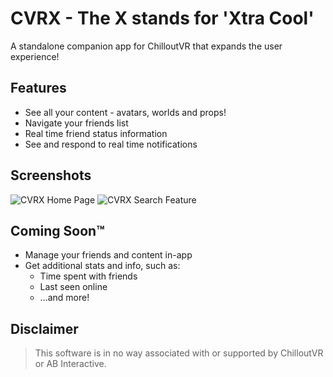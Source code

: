 # CVRX - The X stands for 'Xtra Cool'
A standalone companion app for ChilloutVR that expands the user experience!

## Features
* See all your content - avatars, worlds and props!
* Navigate your friends list
* Real time friend status information
* See and respond to real time notifications

## Screenshots
![CVRX Home Page](https://i.imgur.com/1Wba6S3.png)
![CVRX Search Feature](https://i.imgur.com/KHOeXuf.gif)

## Coming Soon™
* Manage your friends and content in-app
* Get additional stats and info, such as:
  * Time spent with friends
  * Last seen online
  * ...and more!

## Disclaimer
> This software is in no way associated with or supported by ChilloutVR or AB Interactive.
